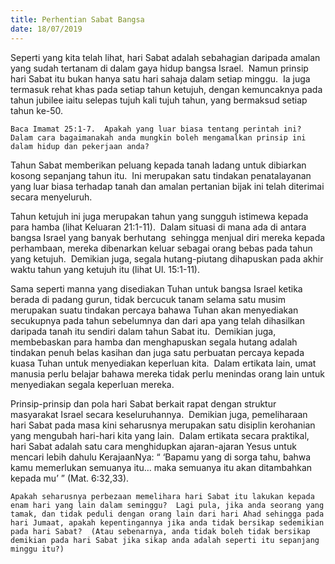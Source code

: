 ```yaml
---
title: Perhentian Sabat Bangsa
date: 18/07/2019
---
```


Seperti yang kita telah lihat, hari Sabat adalah sebahagian daripada amalan yang sudah tertanam di dalam gaya hidup bangsa Israel.  Namun prinsip hari Sabat itu bukan hanya satu hari sahaja dalam setiap minggu.  Ia juga termasuk rehat khas pada setiap tahun ketujuh, dengan kemuncaknya pada tahun jubilee iaitu selepas tujuh kali tujuh tahun, yang bermaksud setiap tahun ke-50.

`Baca Imamat 25:1-7.  Apakah yang luar biasa tentang perintah ini?  Dalam cara bagaimanakah anda mungkin boleh mengamalkan prinsip ini dalam hidup dan pekerjaan anda?`

Tahun Sabat memberikan peluang kepada tanah ladang untuk dibiarkan kosong sepanjang tahun itu.  Ini merupakan satu tindakan penatalayanan yang luar biasa terhadap tanah dan amalan pertanian bijak ini telah diterimai secara menyeluruh.

Tahun ketujuh ini juga merupakan tahun yang sungguh istimewa kepada para hamba (lihat Keluaran 21:1-11).  Dalam situasi di mana ada di antara bangsa Israel yang banyak berhutang  sehingga menjual diri mereka kepada perhambaan, mereka dibenarkan keluar sebagai orang bebas pada tahun yang ketujuh.  Demikian juga, segala hutang-piutang dihapuskan pada akhir waktu tahun yang ketujuh itu (lihat Ul. 15:1-11).

Sama seperti manna yang disediakan Tuhan untuk bangsa Israel ketika berada di padang gurun, tidak bercucuk tanam selama satu musim merupakan suatu tindakan percaya bahawa Tuhan akan menyediakan secukupnya pada tahun sebelumnya dan dari apa yang telah dihasilkan daripada tanah itu sendiri dalam tahun Sabat itu.  Demikian juga, membebaskan para hamba dan menghapuskan segala hutang adalah tindakan penuh belas kasihan dan juga satu perbuatan percaya kepada kuasa Tuhan untuk menyediakan keperluan kita.  Dalam ertikata lain, umat manusia perlu belajar bahawa mereka tidak perlu menindas orang lain untuk menyediakan segala keperluan mereka.

Prinsip-prinsip dan pola hari Sabat berkait rapat dengan struktur masyarakat Israel secara keseluruhannya.  Demikian juga, pemeliharaan hari Sabat pada masa kini seharusnya merupakan satu disiplin kerohanian yang mengubah hari-hari kita yang lain.  Dalam ertikata secara praktikal, hari Sabat adalah satu cara menghidupkan ajaran-ajaran Yesus untuk mencari lebih dahulu KerajaanNya: “ ‘Bapamu yang di sorga tahu, bahwa kamu memerlukan semuanya itu… maka semuanya itu akan ditambahkan kepada mu’ ” (Mat. 6:32,33).

`Apakah seharusnya perbezaan memelihara hari Sabat itu lakukan kepada enam hari yang lain dalam seminggu?  Lagi pula, jika anda seorang yang tamak, dan tidak peduli dengan orang lain dari hari Ahad sehingga pada hari Jumaat, apakah kepentingannya jika anda tidak bersikap sedemikian pada hari Sabat?  (Atau sebenarnya, anda tidak boleh tidak bersikap demikian pada hari Sabat jika sikap anda adalah seperti itu sepanjang minggu itu?)`
